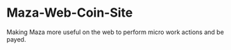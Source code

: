 # Maza-Web-Coin-Site
Making Maza more useful on the web to perform micro work actions and be payed.
